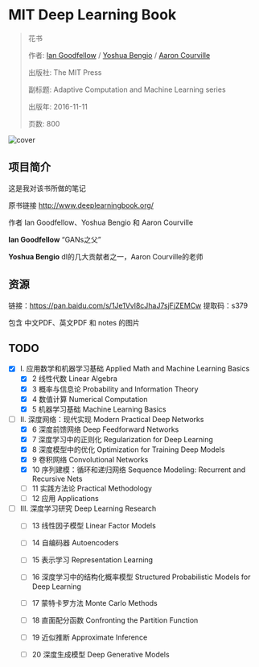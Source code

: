 # MIT Deep Learning Book

> 花书
>
> 作者: [Ian Goodfellow](https://book.douban.com/search/Ian%20Goodfellow) / [Yoshua Bengio](https://book.douban.com/search/Yoshua%20Bengio) / [Aaron Courville](https://book.douban.com/search/Aaron%20Courville) 
>
> 出版社: The MIT Press
>
> 副标题: Adaptive Computation and Machine Learning series
>
> 出版年: 2016-11-11
>
> 页数: 800

![cover](assets/cover.jpg)

## 项目简介

这是我对该书所做的笔记

原书链接 http://www.deeplearningbook.org/  

作者 Ian Goodfellow、Yoshua Bengio 和 Aaron Courville

**Ian Goodfellow** “GANs之父”

**Yoshua Bengio** dl的几大贡献者之一，Aaron Courville的老师

## 资源

链接：https://pan.baidu.com/s/1Je1Vvl8cJhaJ7sjFjZEMCw 
提取码：s379 

包含 中文PDF、英文PDF 和 notes 的图片

## TODO

- [x] Ⅰ. 应用数学和机器学习基础 Applied Math and Machine Learning Basics
  - [x] 2 线性代数 Linear Algebra
  - [x] 3 概率与信息论 Probability and Information Theory
  - [x] 4 数值计算 Numerical Computation
  - [x] 5 机器学习基础 Machine Learning Basics
- [ ] Ⅱ. 深度网络：现代实现 Modern Practical Deep Networks
  - [x] 6 深度前馈网络 Deep Feedforward Networks
  - [x] 7 深度学习中的正则化 Regularization for Deep Learning
  - [x] 8 深度模型中的优化 Optimization for Training Deep Models
  - [x] 9 卷积网络 Convolutional Networks
  - [x] 10 序列建模：循环和递归网络 Sequence Modeling: Recurrent and Recursive Nets
  - [ ] 11 实践方法论 Practical Methodology
  - [ ] 12 应用 Applications
- [ ] Ⅲ. 深度学习研究 Deep Learning Research
  - [ ] 13 线性因子模型 Linear Factor Models
  - [ ] 14 自编码器 Autoencoders
  - [ ] 15 表示学习 Representation Learning
  - [ ] 16 深度学习中的结构化概率模型 Structured Probabilistic Models for Deep Learning
  - [ ] 17 蒙特卡罗方法 Monte Carlo Methods
  - [ ] 18 直面配分函数 Confronting the Partition Function
  - [ ] 19 近似推断 Approximate Inference
  - [ ] 20 深度生成模型 Deep Generative Models

